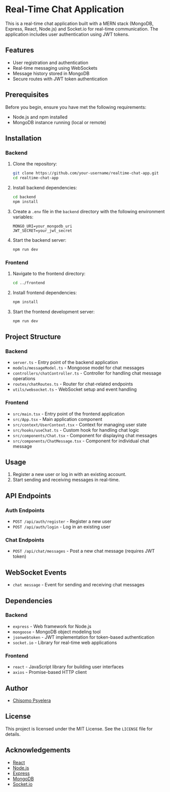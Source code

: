 # Real-Time Chat Application

This is a real-time chat application built with a MERN stack (MongoDB, Express, React, Node.js) and Socket.io for real-time communication. The application includes user authentication using JWT tokens.

## Features

- User registration and authentication
- Real-time messaging using WebSockets
- Message history stored in MongoDB
- Secure routes with JWT token authentication

## Prerequisites

Before you begin, ensure you have met the following requirements:

- Node.js and npm installed
- MongoDB instance running (local or remote)

## Installation

### Backend

1. Clone the repository:

    ```sh
    git clone https://github.com/your-username/realtime-chat-app.git
    cd realtime-chat-app
    ```

2. Install backend dependencies:

    ```sh
    cd backend
    npm install
    ```

3. Create a `.env` file in the `backend` directory with the following environment variables:

    ```env
    MONGO_URI=your_mongodb_uri
    JWT_SECRET=your_jwt_secret
    ```

4. Start the backend server:

    ```sh
    npm run dev
    ```

### Frontend

1. Navigate to the frontend directory:

    ```sh
    cd ../frontend
    ```

2. Install frontend dependencies:

    ```sh
    npm install
    ```

3. Start the frontend development server:

    ```sh
    npm run dev
    ```

## Project Structure

### Backend

- `server.ts` - Entry point of the backend application
- `models/messageModel.ts` - Mongoose model for chat messages
- `controllers/chatController.ts` - Controller for handling chat message operations
- `routes/chatRoutes.ts` - Router for chat-related endpoints
- `utils/websocket.ts` - WebSocket setup and event handling

### Frontend

- `src/main.tsx` - Entry point of the frontend application
- `src/App.tsx` - Main application component
- `src/context/UserContext.tsx` - Context for managing user state
- `src/hooks/useChat.ts` - Custom hook for handling chat logic
- `src/components/Chat.tsx` - Component for displaying chat messages
- `src/components/ChatMessage.tsx` - Component for individual chat message

## Usage

1. Register a new user or log in with an existing account.
2. Start sending and receiving messages in real-time.

## API Endpoints

### Auth Endpoints

- `POST /api/auth/register` - Register a new user
- `POST /api/auth/login` - Log in an existing user

### Chat Endpoints

- `POST /api/chat/messages` - Post a new chat message (requires JWT token)

## WebSocket Events

- `chat message` - Event for sending and receiving chat messages

## Dependencies

### Backend

- `express` - Web framework for Node.js
- `mongoose` - MongoDB object modeling tool
- `jsonwebtoken` - JWT implementation for token-based authentication
- `socket.io` - Library for real-time web applications

### Frontend

- `react` - JavaScript library for building user interfaces
- `axios` - Promise-based HTTP client

## Author

- [Chisomo Psyelera](https://github.com/EvanieWares)

## License

This project is licensed under the MIT License. See the `LICENSE` file for details.

## Acknowledgements

- [React](https://reactjs.org/)
- [Node.js](https://nodejs.org/)
- [Express](https://expressjs.com/)
- [MongoDB](https://www.mongodb.com/)
- [Socket.io](https://socket.io/)
